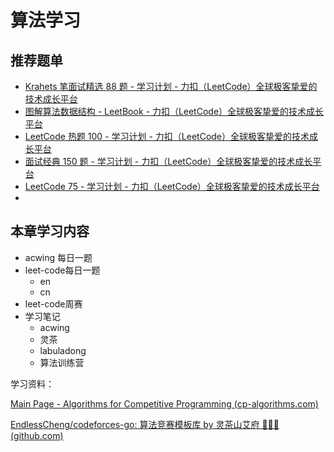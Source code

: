 # 算法学习

## 推荐题单

- [Krahets 笔面试精选 88 题 - 学习计划 - 力扣（LeetCode）全球极客挚爱的技术成长平台](https://leetcode.cn/studyplan/selected-coding-interview/)
- [图解算法数据结构 - LeetBook - 力扣（LeetCode）全球极客挚爱的技术成长平台](https://leetcode.cn/leetbook/detail/illustration-of-algorithm/)
- [LeetCode 热题 100 - 学习计划 - 力扣（LeetCode）全球极客挚爱的技术成长平台](https://leetcode.cn/studyplan/top-100-liked/)
- [面试经典 150 题 - 学习计划 - 力扣（LeetCode）全球极客挚爱的技术成长平台](https://leetcode.cn/studyplan/top-interview-150/)
- [LeetCode 75 - 学习计划 - 力扣（LeetCode）全球极客挚爱的技术成长平台](https://leetcode.cn/studyplan/leetcode-75/)
- 


## 本章学习内容

- acwing 每日一题
- leet-code每日一题
  - en
  - cn
- leet-code周赛
- 学习笔记
  - acwing
  - 灵茶
  - labuladong
  - 算法训练营

学习资料：

[Main Page - Algorithms for Competitive Programming (cp-algorithms.com)](https://cp-algorithms.com/index.html)

[EndlessCheng/codeforces-go: 算法竞赛模板库 by 灵茶山艾府 💭💡🎈 (github.com)](https://github.com/EndlessCheng/codeforces-go?tab=readme-ov-file)
